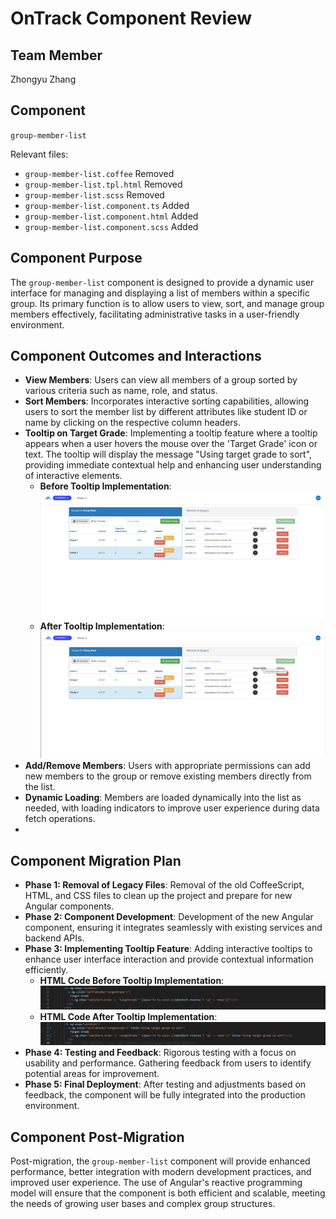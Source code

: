 # OnTrack Component Review

## Team Member

Zhongyu Zhang

## Component

`group-member-list`

Relevant files:

- `group-member-list.coffee` Removed
- `group-member-list.tpl.html` Removed
- `group-member-list.scss` Removed
- `group-member-list.component.ts` Added
- `group-member-list.component.html` Added
- `group-member-list.component.scss` Added

## Component Purpose

The `group-member-list` component is designed to provide a dynamic user interface for managing and displaying a list of members within a specific group. Its primary function is to allow users to view, sort, and manage group members effectively, facilitating administrative tasks in a user-friendly environment.

## Component Outcomes and Interactions

- **View Members**: Users can view all members of a group sorted by various criteria such as name, role, and status.
- **Sort Members**: Incorporates interactive sorting capabilities, allowing users to sort the member list by different attributes like student ID or name by clicking on the respective column headers.
- **Tooltip on Target Grade**: Implementing a tooltip feature where a tooltip appears when a user hovers the mouse over the 'Target Grade' icon or text. The tooltip will display the message "Using target grade to sort", providing immediate contextual help and enhancing user understanding of interactive elements.
    - **Before Tooltip Implementation**:
      ![Before Tooltip](Resources/group-member-list-before.png)
    - **After Tooltip Implementation**:
      ![After Tooltip](Resources/group-member-list-after.png)
- **Add/Remove Members**: Users with appropriate permissions can add new members to the group or remove existing members directly from the list.
- **Dynamic Loading**: Members are loaded dynamically into the list as needed, with loading indicators to improve user experience during data fetch operations.
- 


## Component Migration Plan

- **Phase 1: Removal of Legacy Files**: Removal of the old CoffeeScript, HTML, and CSS files to clean up the project and prepare for new Angular components.
- **Phase 2: Component Development**: Development of the new Angular component, ensuring it integrates seamlessly with existing services and backend APIs.
- **Phase 3: Implementing Tooltip Feature**: Adding interactive tooltips to enhance user interface interaction and provide contextual information efficiently.
    - **HTML Code Before Tooltip Implementation**:
      ![HTML Before Tooltip](Resources/group-member-list-code-before.png)
    - **HTML Code After Tooltip Implementation**:
      ![HTML After Tooltip](Resources/group-member-list-code-after.png)
- **Phase 4: Testing and Feedback**: Rigorous testing with a focus on usability and performance. Gathering feedback from users to identify potential areas for improvement.
- **Phase 5: Final Deployment**: After testing and adjustments based on feedback, the component will be fully integrated into the production environment.

## Component Post-Migration

Post-migration, the `group-member-list` component will provide enhanced performance, better integration with modern development practices, and improved user experience. The use of Angular's reactive programming model will ensure that the component is both efficient and scalable, meeting the needs of growing user bases and complex group structures.
